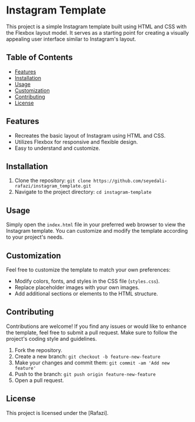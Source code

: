 # Instagram Template

This project is a simple Instagram template built using HTML and CSS with the Flexbox layout model. It serves as a starting point for creating a visually appealing user interface similar to Instagram's layout.

## Table of Contents

- [Features](#features)
- [Installation](#installation)
- [Usage](#usage)
- [Customization](#customization)
- [Contributing](#contributing)
- [License](#license)


## Features

- Recreates the basic layout of Instagram using HTML and CSS.
- Utilizes Flexbox for responsive and flexible design.
- Easy to understand and customize.

## Installation

1. Clone the repository: `git clone https://github.com/seyedali-rafazi/instagram_template.git`
2. Navigate to the project directory: `cd instagram-template`

## Usage

Simply open the `index.html` file in your preferred web browser to view the Instagram template. You can customize and modify the template according to your project's needs.

## Customization

Feel free to customize the template to match your own preferences:

- Modify colors, fonts, and styles in the CSS file (`styles.css`).
- Replace placeholder images with your own images.
- Add additional sections or elements to the HTML structure.

## Contributing

Contributions are welcome! If you find any issues or would like to enhance the template, feel free to submit a pull request. Make sure to follow the project's coding style and guidelines.

1. Fork the repository.
2. Create a new branch: `git checkout -b feature-new-feature`
3. Make your changes and commit them: `git commit -am 'Add new feature'`
4. Push to the branch: `git push origin feature-new-feature`
5. Open a pull request.

## License

This project is licensed under the [Rafazi].
